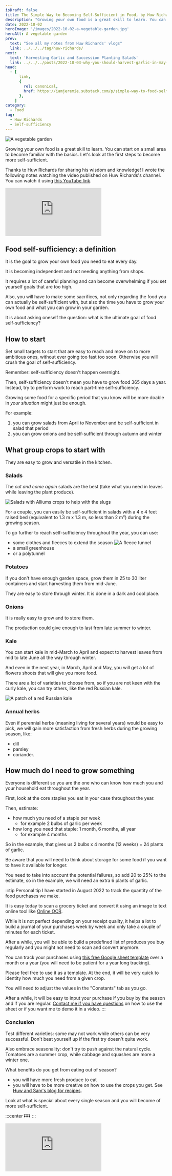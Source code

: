 ```yaml
---
isDraft: false
title: The Simple Way to Becoming Self-Sufficient in Food, by Huw Richards
description: "Growing your own food is a great skill to learn. You can start on a small area to become familiar with the basics. Let's look at the first steps to become more self-sufficient."
date: 2022-10-02
heroImage: '/images/2022-10-02-a-vegetable-garden.jpg'
heroAlt: A vegetable garden
prev:
  text: "See all my notes from Huw Richards' vlogs"
  link: ../../../tag/huw-richards/
next:
  text: 'Harvesting Garlic and Succession Planting Salads'
  link: ../../../posts/2022-10-03-why-you-should-harvest-garlic-in-may-huw-richards/
head:
  - [
      link,
      {
        rel: canonical,
        href: https://iamjeremie.substack.com/p/simple-way-to-food-self-sufficiency-huw-richards,
      },
    ]
category:
  - Food
tag:
  - Huw Richards
  - Self-sufficiency
---
```


![A vegetable garden](/images/2022-10-02-a-vegetable-garden.jpg 'Credits: Above picture by [Jonathan Hanna](https://unsplash.com/ja/@funnelhead?utm_source=unsplash&utm_medium=referral&utm_content=creditCopyText) on [Unsplash](https://unsplash.com/s/photos/vegetable-garden?utm_source=unsplash&utm_medium=referral&utm_content=creditCopyText)')

Growing your own food is a great skill to learn. You can start on a small area to become familiar with the basics. Let's look at the first steps to become more self-sufficient.

<!-- markdownlint-disable MD033 -->

Thanks to Huw Richards for sharing his wisdom and knowledge! I wrote the following notes watching the video published on Huw Richards's channel. You can watch it using [this YouTube link](https://www.youtube.com/watch?v=8HmQqsTM8co).

<!-- markdownlint-disable MD033 -->
<p class="newsletter-wrapper"><iframe class="newsletter-embed" src="https://iamjeremie.substack.com/embed" frameborder="0" scrolling="no"></iframe></p>

## Food self-sufficiency: a definition

It is the goal to grow your own food you need to eat every day.

It is becoming independent and not needing anything from shops.

It requires a lot of careful planning and can become overwhelming if you set yourself goals that are too high.

Also, you will have to make some sacrifices, not only regarding the food you can actually be self-sufficient with, but also the time you have to grow your own food and what you can grow in your garden.

It is about asking oneself the question: what is the ultimate goal of food self-sufficiency?

## How to start

Set small targets to start that are easy to reach and move on to more ambitious ones, without ever going too fast too soon. Otherwise you will crush the goal of self-sufficiency.

Remember: self-sufficiency doesn't happen overnight.

Then, self-sufficiency doesn't mean you have to grow food 365 days a year. Instead, try to perform work to reach part-time self-sufficiency.

Growing some food for a specific period that you know will be more doable in _your situation_ might just be enough.

For example:

1. you can grow salads from April to November and be self-sufficient in salad that period
2. you can grow onions and be self-sufficient through autumn and winter

## What group crops to start with

They are easy to grow and versatile in the kitchen.

### Salads

The _cut and come again_ salads are the best (take what you need in leaves while leaving the plant produce).

![Salads with Alliums crops to help with the slugs](./salads-with-alliums.jpg "Credits: image taken from Huw Richard's vlog")

For a couple, you can easily be self-sufficient in salads with a 4 x 4 feet raised bed (equivalent to 1.3 m x 1.3 m, so less than 2 m²) during the growing season.

To go further to reach self-sufficiency throughout the year, you can use:

- some clothes and fleeces to extend the season ![A fleece tunnel](./fleece-tunnel.jpg "Credits: image taken from Huw Richard's vlog")
- a small greenhouse
- or a polytunnel

### Potatoes

If you don't have enough garden space, grow them in 25 to 30 liter containers and start harvesting them from mid-June.

They are easy to store through winter. It is done in a dark and cool place.

### Onions

It is really easy to grow and to store them.

The production could give enough to last from late summer to winter.

### Kale

You can start kale in mid-March to April and expect to harvest leaves from mid to late June all the way through winter.

And even in the next year, in March, April and May, you will get a lot of flowers shoots that will give you more food.

There are a lot of varieties to choose from, so if you are not keen with the curly kale, you can try others, like the red Russian kale.

![A patch of a red Russian kale](./red-russian-kale.jpg "Credits: image taken from Huw Richard's vlog")

### Annual herbs

Even if perennial herbs (meaning living for several years) would be easy to pick, we will gain more satisfaction from fresh herbs during the growing season, like:

- dill
- parsley
- coriander.

## How much do I need to grow something

Everyone is different so you are the one who can know how much you and your household eat throughout the year.

First, look at the core staples you eat in your case throughout the year.

Then, estimate:

- how much you need of a staple per week
  - for example 2 bulbs of garlic per week
- how long you need that staple: 1 month, 6 months, all year
  - for example 4 months

So in the example, that gives us 2 bulbs x 4 months (12 weeks) = 24 plants of garlic.

Be aware that you will need to think about storage for some food if you want to have it available for longer.

You need to take into account the potential failures, so add 20 to 25% to the estimate, so in the example, we will need an extra 6 plants of garlic.

:::tip Personal tip I have started in August 2022 to track the quantity of the food purchases we make.

It is easy today to scan a grocery ticket and convert it using an image to text online tool like [Online OCR](https://www.onlineocr.net/).

While it is not perfect depending on your receipt quality, it helps a lot to build a journal of your purchases week by week and only take a couple of minutes for each ticket.

After a while, you will be able to build a predefined list of produces you buy regularly and you might not need to scan and convert anymore.

You can track your purchases using [this free Google sheet template](https://docs.google.com/spreadsheets/d/1hScfACex3yjX-Nu5FUy4wTN7csYKyGf75TEJKwAem9A/edit?usp=sharing) over a month or a year (you will need to be patient for a year long tracking).

Please feel free to use it as a template. At the end, it will be very quick to identity how much you need from a given crop.

You will need to adjust the values in the "Constants" tab as you go.

After a while, it will be easy to input your purchase if you buy by the season and if you are regular. [Contact me if you have questions](../../../page/contact-me/README.md) on how to use the sheet or if you want me to demo it in a video. :::

### Conclusion

Test different varieties: some may not work while others can be very successful. Don't beat yourself up if the first try doesn't quite work.

Also embrace seasonality: don't try to push against the natural cycle. Tomatoes are a summer crop, while cabbage and squashes are more a winter one.

What benefits do you get from eating out of season?

- you will have more fresh produce to eat
- you will have to be more creative on how to use the crops you get. See [Huw and Sam's blog for recipes](https://farmerandchef.co.uk/blog).

Look at what is special about every single season and you will become of more self-sufficient.

:::center ⏬⏬⏬ :::

<!-- markdownlint-disable MD033 -->
<p class="newsletter-wrapper"><iframe class="newsletter-embed" src="https://iamjeremie.substack.com/embed" frameborder="0" scrolling="no"></iframe></p>

